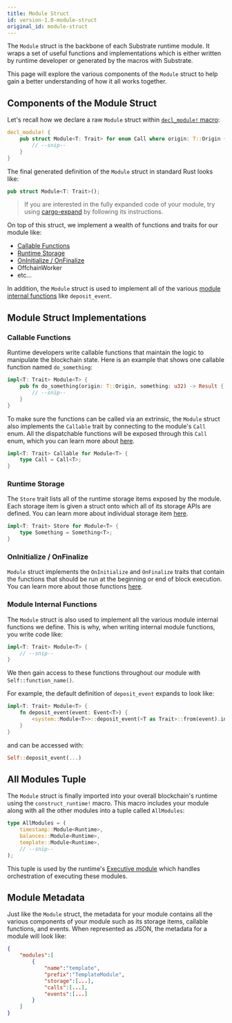 ```yaml
---
title: Module Struct
id: version-1.0-module-struct
original_id: module-struct
---
```


The `Module` struct is the backbone of each Substrate runtime module. It wraps a set of useful functions and implementations which is either written by runtime developer or generated by the macros with Substrate. 

This page will explore the various components of the `Module` struct to help gain a better understanding of how it all works together.

## Components of the Module Struct

Let's recall how we declare a raw `Module` struct within [`decl_module!` macro](runtime/macros/decl_module.md):

```rust
decl_module! {
    pub struct Module<T: Trait> for enum Call where origin: T::Origin {
        // --snip--
    }
}
```

The final generated definition of the `Module` struct in standard Rust looks like:

```rust
pub struct Module<T: Trait>();
```

> If you are interested in the fully expanded code of your module, try using [cargo-expand](https://github.com/dtolnay/cargo-expand) by following its instructions.

On top of this struct, we implement a wealth of functions and traits for our module like:
* [Callable Functions](#callable-functions)
* [Runtime Storage](#runtime-storage)
* [OnInitialize / OnFinalize](#oninitialize-onfinalize)
* OffchainWorker
* etc...

In addition, the `Module` struct is used to implement all of the various [module internal functions](#module-internal-functions) like `deposit_event`.

## Module Struct Implementations

### Callable Functions

Runtime developers write callable functions that maintain the logic to manipulate the blockchain state. Here is an example that shows one callable function named `do_something`:

```rust
impl<T: Trait> Module<T> {
    pub fn do_something(origin: T::Origin, something: u32) -> Result {
        // --snip--
    }
}
```

To make sure the functions can be called via an extrinsic, the `Module` struct also implements the `Callable` trait by connecting to the module's `Call` enum. All the dispatchable functions will be exposed through this `Call` enum, which you can learn more about [here](runtime/types/call-enum.md).

```rust
impl<T: Trait> Callable for Module<T> {
    type Call = Call<T>;
}
```

### Runtime Storage

The `Store` trait lists all of the runtime storage items exposed by the module. Each storage item is given a struct onto which all of its storage APIs are defined. You can learn more about individual storage item [here](https://stackoverflow.com/questions/56599293/what-is-the-purpose-of-pub-in-decl-storage).

<!-- TODO: Create dedicated documentation for individual storage items and update link above. -->

```rust
impl<T: Trait> Store for Module<T> {
    type Something = Something<T>;
}
```

### OnInitialize / OnFinalize
`Module` struct implements the `OnInitialize` and `OnFinalize` traits that contain the functions that should be run at the beginning or end of block execution. You can learn more about those functions [here](runtime/macros/decl_module.md#on_initialise-and-on_finalise).

### Module Internal Functions

The `Module` struct is also used to implement all the various module internal functions we define. This is why, when writing internal module functions, you write code like:
```rust
impl<T: Trait> Module<T> {
    // --snip--
}
``` 

We then gain access to these functions throughout our module with `Self::function_name()`.

For example, the default definition of `deposit_event` expands to look like:

```rust
impl<T: Trait> Module<T> {
    fn deposit_event(event: Event<T>) {
        <system::Module<T>>::deposit_event(<T as Trait>::from(event).into());
    }
}
```

and can be accessed with:
```rust
Self::deposit_event(...)
```

## All Modules Tuple

The `Module` struct is finally imported into your overall blockchain's runtime using the `construct_runtime!` macro. This macro includes your module along with all the other modules into a tuple called `AllModules`:

```rust
type AllModules = (
    timestamp::Module<Runtime>, 
    balances::Module<Runtime>, 
    template::Module<Runtime>, 
    // --snip--
);
```

This tuple is used by the runtime's [Executive module](https://substrate.dev/rustdocs/master/frame_executive/index.html) which handles orchestration of executing these modules.

## Module Metadata

Just like the `Module` struct, the metadata for your module contains all the various components of your module such as its storage items, callable functions, and events. When represented as JSON, the metadata for a module will look like:

```json
{
    "modules":[
        {
            "name":"template",
            "prefix":"TemplateModule",
            "storage":[...],
            "calls":[...],
            "events":[...]
        }
    ]
}
```

<!-- TODO: link to the runtime metadata page -->
